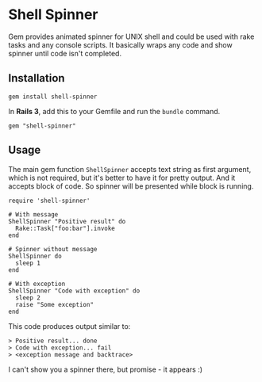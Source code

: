 # Shell Spinner

Gem provides animated spinner for UNIX shell and could be used with rake tasks and any console scripts.
It basically wraps any code and show spinner until code isn't completed.

## Installation

    gem install shell-spinner
    
In **Rails 3**, add this to your Gemfile and run the ```bundle``` command.
    
    gem "shell-spinner"

## Usage

The main gem function ```ShellSpinner``` accepts text string as first argument,
which is not required, but it's better to have it for pretty output.
And it accepts block of code. So spinner will be presented while block is running.

    require 'shell-spinner'

    # With message
    ShellSpinner "Positive result" do
      Rake::Task["foo:bar"].invoke
    end

    # Spinner without message
    ShellSpinner do
      sleep 1
    end

    # With exception
    ShellSpinner "Code with exception" do
      sleep 2
      raise "Some exception"
    end

This code produces output similar to:

    > Positive result... done
    > Code with exception... fail
    > <exception message and backtrace>
    
I can't show you a spinner there, but promise - it appears :)
